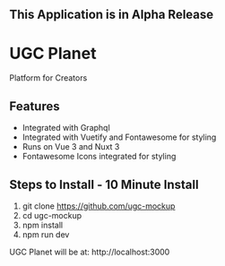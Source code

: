 ## This Application is in Alpha Release ##

# UGC Planet

Platform for Creators

## Features 

- Integrated with Graphql
- Integrated with Vuetify and Fontawesome for styling
- Runs on Vue 3 and Nuxt 3
- Fontawesome Icons integrated for styling

## Steps to Install - 10 Minute Install

1. git clone https://github.com/ugc-mockup
2. cd ugc-mockup
3. npm install
4. npm run dev

UGC Planet will be at: http://localhost:3000
